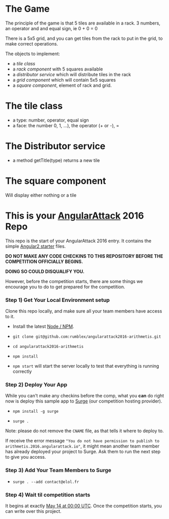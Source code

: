 # The Game

The principle of the game is that 5 tiles are available in a rack. 3 numbers, an operator and and equal sign, ie 0 + 0 = 0

There is a 5x5 grid, and you can get tiles from the rack to put in the grid, to make correct operations.

The objects to implement:

 - a *tile class*
 - a *rack component* with 5 squares available
 - a *distributor service* which will distribute tiles in the rack 
 - a *grid component* which will contain 5x5 squares
 - a *square component*, element of rack and grid.

# The tile class

 - a type: number, operator, equal sign
 - a face: the number 0, 1, ...), the operator (+ or -), =

# The Distributor service 

 - a method getTitle(type) returns a new tile 
 
# The square component 

 Will display either nothing or a tile

# This is your [AngularAttack](https://www.angularattack.com) 2016 Repo

This repo is the start of your AngularAttack 2016 entry. It contains the simple [Angular2 starter](https://angular.io/docs/ts/latest/quickstart.html) files.

**DO NOT MAKE ANY CODE CHECKINS TO THIS REPOSITORY BEFORE THE COMPETITION OFFICIALLY BEGINS.**

**DOING SO COULD DISQUALIFY YOU.**


However, before the competition starts, there are some things we encourage you to do to get prepared for the competition.


### Step 1) Get Your Local Environment setup

Clone this repo locally, and make sure all your team members have access to it.

* Install the latest [Node / NPM](https://nodejs.org).

* `git clone git@github.com:rumblex/angularattack2016-arithmetis.git`

* `cd angularattack2016-arithmetis`

* `npm install`

* `npm start` will start the server locally to test that everything is running correctly


### Step 2) Deploy Your App

While you can't make any checkins before the comp, what you **can** do right now is deploy this sample app to [Surge](https://surge.sh) (our competition hosting provider).

* `npm install -g surge`

* `surge .`

Note: please do not remove the `CNAME` file, as that tells it where to deploy to.

If receive the error message `"You do not have permission to publish to arithmetis.2016.angularattack.io"`, it might mean another team member has already deployed your project to Surge. Ask them to run the next step to give you access.

### Step 3) Add Your Team Members to Surge

* `surge . --add contact@elol.fr`


### Step 4) Wait til competition starts

It begins at exactly [May 14 at 00:00 UTC](https://www.wolframalpha.com/input/?i=May+14,+2016+0:00+UTC). Once the competition starts,   you can write over this project.

